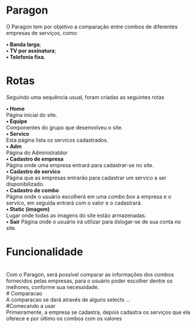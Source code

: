 # Paragon
O Paragon tem por objetivo a comparação entre combos de diferentes empresas de serviços, como:

<b>• Banda larga</b>;
<br>
<b>• TV por assinatura</b>;
<br>
<b>• Telefonia fixa</b>.
<br>

# Rotas
Seguindo uma sequência usual, foram criadas as seguintes rotas

<b>• Home</b>
<br>
Página inicial do site.
<br>
<b>• Equipe</b>
<br>
Componentes do grupo que desenvolveu o site.
<br>
<b>• Servico</b>
<br>
Esta página lista os servicos cadastrados.
<br>
<b>• Adm</b>
<br>
Página do Administratdor
<br>
<b>• Cadastro de empresa</b>
<br>
Página onde uma empresa entrará para cadastrar-se no site.
<br>
<b>• Cadastro de servico</b>
<br>
Página que as empresas entrarão para cadastrar um servico a ser disponibilizado.
<br>
<b>• Cadastro de combo</b>
<br>
Página onde o usuário escolherá em uma <i>combo box</i> a empresa e o servico, em seguida entrará com o valor e o cadastrará.
<br>
<b>• Static (imagem)</b>
<br>
Lugar onde todas as imagens do site estão armazenadas.
<br>
<b>• Sair</b>
Página onde o usuário irá utilizar para dslogar-se de sua conta no site.
<br>
# Funcionalidade
<br>
Com o Paragon, será possível comparar as informações dos combos 
fornecidos pelas empresas, para o usuário poder escolher dentre
os melhores, conforme sua necessidade.
<br>
# Comparacao
<br>
A comparacao se dará através de alguns selects ...
<br>
#Comecando a usar
<br>
Primeiramente, a empresa se cadastra, depois cadastra os serviços que ela 
oferece e por último os combos com os valores
<br>
